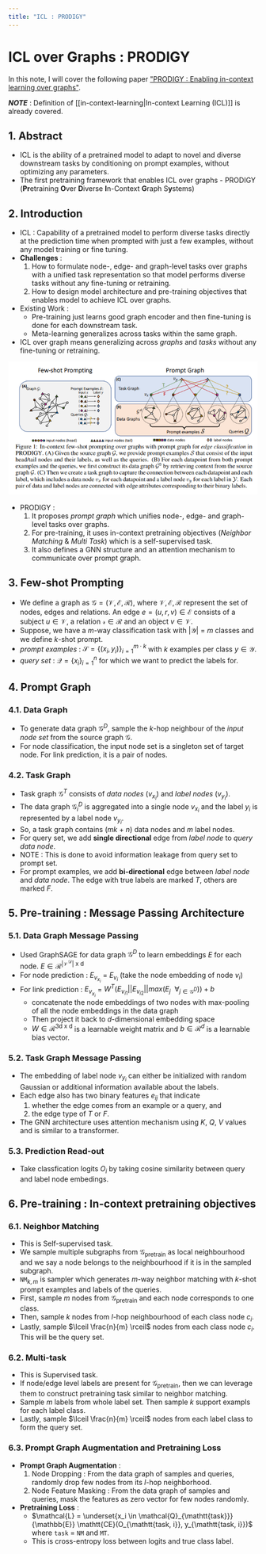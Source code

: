 ```yaml
---
title: "ICL : PRODIGY"
---
```


# ICL over Graphs : PRODIGY

In this note, I will cover the following paper ["PRODIGY : Enabling in-context learning over graphs"](https://arxiv.org/abs/2305.12600).

_**NOTE**_ : Definition of [[in-context-learning|In-context Learning (ICL)]] is already covered.


## 1. Abstract

- ICL is the ability of a pretrained model to adapt to novel and diverse downstream tasks by conditioning on prompt examples, without optimizing any parameters.
- The first pretraining framework that enables ICL over graphs - PRODIGY (**Pr**etraining **O**ver **D**iverse **I**n-Context **G**raph S**y**stems)

## 2. Introduction

- ICL : Capability of a pretrained model to perform diverse tasks directly at the prediction time when prompted with just a few examples, without any model training or fine tuning.
- **Challenges** :
    1. How to formulate node-, edge- and graph-level tasks over graphs with a unified task representation so that model performs diverse tasks without any fine-tuning or retraining.
    2. How to design model architecture and pre-training objectives that enables model to achieve ICL over graphs.
- Existing Work :
    - Pre-training just learns good graph encoder and then fine-tuning is done for each downstream task.
    - Meta-learning generalizes across tasks within the same graph.
- ICL over graph means generalizing across _graphs_ and _tasks_ without any fine-tuning or retraining.

![prodigy](../assets/icl-over-graphs-prodigy-1.png)

- PRODIGY :  
    1. It proposes _prompt graph_ which unifies node-, edge- and graph-level tasks over graphs.
    2. For pre-training, it uses in-context pretraining objectives (_Neighbor Matching_ & _Multi Task_) which is a self-supervised task.
    3. It also defines a GNN structure and an attention mechanism to communicate over prompt graph.

## 3. Few-shot Prompting

- We define a graph as $\mathcal{G} = (\mathcal{V},\mathcal{E}, \mathcal{R})$, where $\mathcal{V},\mathcal{E}, \mathcal{R}$ represent the set of nodes, edges and relations. An edge $e = (u,r,v) \in \mathcal{E}$ consists of a subject $u \in \mathcal{V}$, a relation $\mathcal{r} \in \mathcal{R}$ and an object $v \in \mathcal{V}$.
- Suppose, we have a _m_-way classification task with |$\mathcal{Y}$| = _m_ classes and we define _k_-shot prompt.
- _prompt examples_ : $\mathcal{S} = \{(x_i, y_i)\}_{i=1}^{m \cdot k}$ with _k_ examples per class $y \in \mathcal{Y}$.
- _query set_ : $\mathcal{Q} = \{x_i\}_{i=1}^n$ for which we want to predict the labels for.

## 4. Prompt Graph

### 4.1. Data Graph

- To generate data graph $\mathcal{G}^D$, sample the _k_-hop neighbour of the _input node set_ from the source graph $\mathcal{G}$.
- For node classification, the input node set is a singleton set of target node. For link prediction, it is a pair of nodes.

### 4.2. Task Graph

- Task graph $\mathcal{G}^T$ consists of _data nodes_ ($v_{x_i}$) and _label nodes_ ($v_{y_i}$).
- The data graph $\mathcal{G}_i^D$ is aggregated into a single node $v_{x_i}$ and the label $y_i$ is represented by a label node $v_{y_i}$.
- So, a task graph contains (_mk_ + _n_) data nodes and _m_ label nodes.
- For query set, we add **single directional** edge from _label node_ to _query data node_. 
- NOTE : This is done to avoid information leakage from query set to prompt set.
- For prompt examples, we add **bi-directional** edge between _label node_ and _data node_. The edge with true labels are marked $T$, others are marked $F$.

## 5. Pre-training : Message Passing Architecture

### 5.1. Data Graph Message Passing

- Used GraphSAGE for data graph $\mathcal{G}^D$ to  learn embeddings $E$ for each node. $E \in \mathcal{R}^{|\mathcal{V^D}| \text{ x d}}$
- For node prediction : $E_{v_{x_i}}$ = $E_{v_i}$ (take the node embedding of node $v_i$)
- For link prediction : $E_{v_{x_i}}$ = $W^T(E_{v_{i1}} || E_{v_{i2}} || max(E_j \:\:\forall_{j \in \mathcal{G}^D})) + b$ 
    - concatenate the node embeddings of two nodes with max-pooling of all the node embeddings in the data graph
    - Then project it back to $d$-dimensional embedding space
    - $W \in \mathcal{R}^{\text{3d x d}}$ is a learnable weight matrix and $b \in \mathcal{R}^d$ is a learnable bias vector.


### 5.2. Task Graph Message Passing

- The embedding of label node $v_{y_i}$ can either be initialized with random Gaussian or additional information available about the labels.
- Each edge also has two binary features $e_{ij}$ that indicate
    1. whether the edge comes from an example or a query, and 
    2. the edge type of $T$ or $F$.
- The GNN architecture uses attention mechanism using $K$, $Q$, $V$ values and is similar to a transformer.

### 5.3. Prediction Read-out

- Take classfication logits $O_i$ by taking cosine similarity between query and label node embedings.

## 6. Pre-training : In-context pretraining objectives

### 6.1. Neighbor Matching

- This is Self-supervised task.
- We sample multiple subgraphs from $\mathcal{G}_{\text{pretrain}}$ as local neighbourhood and we say a node belongs to the neighbourhood if it is in the sampled subgraph. 
- $\mathtt{NM}_{k, m}$ is sampler which generates $m$-way neighbor matching with $k$-shot prompt examples and labels of the queries.
- First, sample $m$ nodes from $\mathcal{G}_{\text{pretrain}}$ and each node corresponds to one class.
- Then, sample $k$ nodes from $l$-hop neighbourhood of each class node $c_i$. 
- Lastly, sample $\lceil \frac{n}{m} \rceil$ nodes from each class node $c_i$. This will be the query set.

### 6.2. Multi-task

- This is Supervised task.
- If node/edge level labels are present for $\mathcal{G}_{\text{pretrain}}$, then we can leverage them to construct pretraining task similar to neighbor matching.
- Sample $m$ labels from whole label set. Then sample $k$ support exampls for each label class.
- Lastly, sample $\lceil \frac{n}{m} \rceil$ nodes from each label class to form the query set.

### 6.3. Prompt Graph Augmentation and Pretraining Loss
- **Prompt Graph Augmentation** :
    1. Node Dropping : From the data graph of samples and queries, randomly drop few nodes from its $l$-hop neighborhood.
    2. Node Feature Masking : From the data graph of samples and queries, mask the features as zero vector for few nodes randomly.
- **Pretraining Loss** :
    - $\mathcal{L} = \underset{x_i \in \mathcal{Q}_{\mathtt{task}}}{\mathbb{E}} \mathtt{CE}(O_{\mathtt{task, i}}, y_{\mathtt{task, i}})$ where $\mathtt{task}$ = $\mathtt{NM}$ and $\mathtt{MT}$. 
    - This is cross-entropy loss between logits and true class label.






